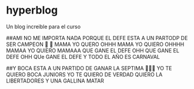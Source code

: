 # hyperblog
Un blog increible para el curso

##AMI NO ME IMPORTA NADA PORQUE EL DEFE ESTA A UN PARTODP DE SER CAMPEON 🤍 💚
MAMA YO QUERO OHHH 
MAMA YO QUIERO OHHHH
MAMAA YO QUIERO MAMAAA
QUE GANE EL DEFE OHH 
QUE GANE EL DEFE OHH 
QUe GANE EL DEFE Y TODO EL AÑO ES CARNAVAL

##Y BOCA ESTA A UN PARTIDO DE GANAR LA SEPTIMA 💙💛💙
YO TE QUIERO BOCA JUNIORS
YO TE QUIERO DE VERDAD
QUIERO LA LIBERTADORES 
Y UNA GALLINA MATAR